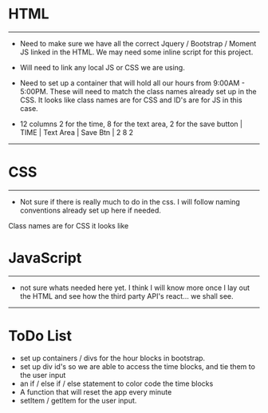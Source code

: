 # HTML
________________________________________________________________________
 * Need to make sure we have all the correct Jquery / Bootstrap / Moment JS linked in the HTML. We may need some inline script for this project.

 * Will need to link any local JS or CSS we are using.

 * Need to set up a container that will hold all our hours from 9:00AM - 5:00PM. These will need to match the class names already set up in the CSS. It looks like class names are for CSS and ID's are for JS in this case. 

 * 12 columns 2 for the time, 8 for the text area, 2 for the save button
   |  TIME   |          Text Area                 | Save Btn |
        2                    8                          2
 
 

________________________________________________________________________

# CSS
________________________________________________________________________

* Not sure if there is really much to do in the css. I will follow naming conventions already set up here if needed. 

Class names are for CSS it looks like


# JavaScript
________________________________________________________________________

* not sure whats needed here yet. I think I will know more once I lay out the HTML and see how the third party API's react... we shall see. 



________________________________________________________________________

# ToDo List

* set up containers / divs for the hour blocks in bootstrap.
* set up div id's so we are able to access the time blocks, and tie them to the user input
* an if / else if / else statement to color code the time blocks
* A function that will reset the app every minute
* setItem / getItem for the user input. 